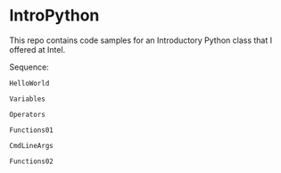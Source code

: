 IntroPython
===========

This repo contains code samples for an Introductory Python class that I offered at Intel.

Sequence:

    HelloWorld

    Variables

    Operators

    Functions01

    CmdLineArgs

    Functions02
